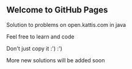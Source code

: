 ## Welcome to GitHub Pages

Solution to problems on open.kattis.com in java

Feel free to learn and code

Don't just copy it :') :')

More new solutions will be added soon
